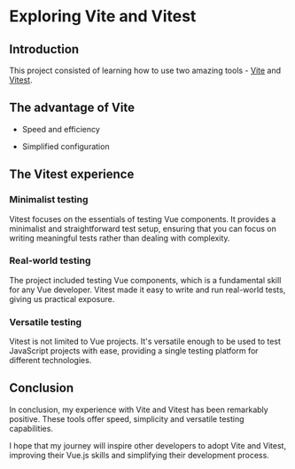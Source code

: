 # Exploring Vite and Vitest

## Introduction

This project consisted of learning how to use two amazing tools - [Vite](https://vitejs.dev/) and [Vitest](https://vitest.dev/).

## The advantage of Vite

- Speed and efficiency

- Simplified configuration

## The Vitest experience

### Minimalist testing

Vitest focuses on the essentials of testing Vue components. It provides a minimalist and straightforward test setup, ensuring that you can focus on writing meaningful tests rather than dealing with complexity.

### Real-world testing

The project included testing Vue components, which is a fundamental skill for any Vue developer. Vitest made it easy to write and run real-world tests, giving us practical exposure.

### Versatile testing

Vitest is not limited to Vue projects. It's versatile enough to be used to test JavaScript projects with ease, providing a single testing platform for different technologies.

## Conclusion

In conclusion, my experience with Vite and Vitest has been remarkably positive. These tools offer speed, simplicity and versatile testing capabilities. 

I hope that my journey will inspire other developers to adopt Vite and Vitest, improving their Vue.js skills and simplifying their development process.